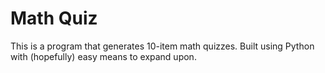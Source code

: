 # Math Quiz

This is a program that generates 10-item math quizzes. Built using Python with (hopefully) easy means to expand upon.